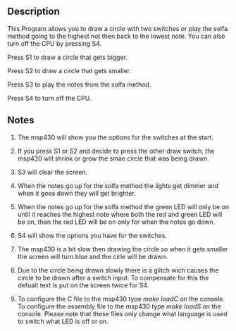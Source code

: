 ## Description
This Program allows you to draw a circle with two switches or play the solfa method going to the
highest not then back to the lowest note. You can also turn off the CPU by pressing S4.

Press S1 to draw a circle that gets bigger.

Press S2 to draw a circle that gets smaller.

Press S3 to play the notes from the solfa method.

Press S4 to turn off the CPU.

## Notes
1) The msp430 will show you the options for the switches at the start.

2) If you press S1 or S2 and decide to press the other draw switch, the msp430
will shrink or grow the smae circle that was being drawn.

3) S3 will clear the screen.

4) When the notes go up for the solfa method the lights get dimmer and when it
goes down they will get brighter.

5) When the notes go up for the solfa method the green LED will only be on until it
reaches the highest note where both the red and green LED will be on, then the
red LED will be on only for when the notes go down.

6) S4 will show the options you have for the switches.

7) The msp430 is a bit slow then drawing the circle so when it gets smaller
the screen will turn blue and the cirle will be drawn.

8) Due to the circle being drawn slowly there is a glitch wich causes the
circle to be drawn after a switch input. To compensate for this the defualt
text is put on the screen twice for S4.

9) To configure the C file to the msp430 type _make loadC_ on the console. To
configure the assembly file to the msp430 type _make loadS_ on the
console. Please note that these files only change what language is used to
switch what LED is off or on. 
